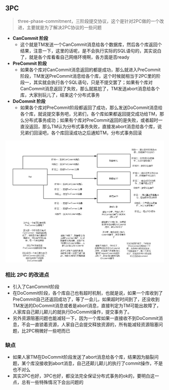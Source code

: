 ## 	3PC

> three-phase-commitment，三阶段提交协议，这个是针对2PC做的一个改进，主要就是为了解决2PC协议的一些问题

- **CanCommit 阶段**
  - 这个就是TM发送一个CanCommit消息给各个数据库，然后各个库返回个结果，注意一下，这里的话呢，是不会执行实际的SQL语句的，其实说白了，就是各个库看看自己网络环境啊，各方面是否ready
- **PreCommit 阶段**
  - 如果各个库对CanCommit消息返回的都是成功，那么就进入PreCommit阶段，TM发送PreCommit消息给各个库，这个时候就相当于2PC里的阶段一，其实就会执行各个SQL语句，只是不提交罢了；如果有个库对CanCommit消息返回了失败，那么就尴尬了，TM发送abort消息给各个库，大家别玩儿了，结束这个分布式事务
- **DoCommit 阶段**
  - 如果各个库对PreCommit阶段都返回了成功，那么发送DoCommit消息给各个库，就说提交事务吧，兄弟们，各个库如果都返回提交成功给TM，那么分布式事务成功；如果有个库对PreCommit返回的是失败，或者超时一直没返回，那么TM认为分布式事务失败，直接发abort消息给各个库，说兄弟们回滚吧，各个库回滚成功之后通知TM，分布式事务回滚

![28_07_3PC的过程和原理](imgs/28_07_3PC的过程和原理.png)



### 相比 2PC 的改进点

- 引入了CanCommit阶段
- 在DoCommit阶段，各个库自己也有超时机制，也就是说，如果一个库收到了PreCommit自己还返回成功了，等了一会儿，如果超时时间到了，还没收到TM发送的DoCommit消息或者是abort消息，直接判定为TM可能出故障了，人家库自己颠儿颠儿的就执行DoCommit操作，提交事务了。
- 另外资源阻塞问题也能减轻一下，因为一个库如果一直接收不到DoCommit消息，不会一直锁着资源，人家自己会提交释放资源的，所有能减轻资源阻塞问题，比2PC稍微好一些吧而已



### 缺点

- 如果人家TM在DoCommit阶段发送了abort消息给各个库，结果因为脑裂问题，某个库没接收到abort消息，自己还颠儿颠儿的执行了commit操作，不是也不对么
- 其实2PC也好，3PC也好，都没法完全保证分布式事务的ok的，要明白这一点，总有一些特殊情况下会出问题的


